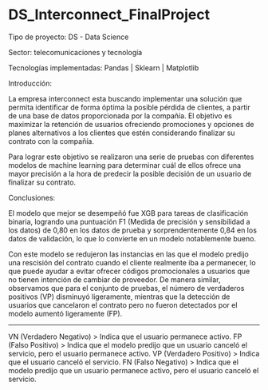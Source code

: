 # DS_Interconnect_FinalProject

Tipo de proyecto: DS - Data Science

Sector: telecomunicaciones y tecnología

Tecnologías implementadas: Pandas | Sklearn <LogisticRegression> <DecisionTreeClassifier> <RandomForestClassifier> <xgboost> <catboost> | Matplotlib 

Introducción:

La empresa interconnect esta buscando implementar una solución que permita identificar de forma óptima la posible pérdida de clientes, a partir de una base de datos proporcionada por la compañía. El objetivo es maximizar la retención de usuarios ofreciendo promociones y opciones de planes alternativos a los clientes que estén considerando finalizar su contrato con la compañía.

Para lograr este objetivo se realizaron una serie de pruebas con diferentes modelos de machine learning para determinar cuál de ellos ofrece una mayor precisión a la hora de predecir la posible decisión de un usuario de finalizar su contrato.

Conclusiones:

El modelo que mejor se desempeñó fue XGB para tareas de clasificación binaria, logrando una puntuación F1 (Medida de precisión y sensibilidad a los datos) de 0,80 en los datos de prueba y sorprendentemente 0,84 en los datos de validación, lo que lo convierte en un modelo notablemente bueno.

Con este modelo se redujeron las instancias en las que el modelo predijo una rescisión del contrato cuando el cliente realmente iba a permanecer, lo que puede ayudar a evitar ofrecer códigos promocionales a usuarios que no tienen intención de cambiar de proveedor.
De manera similar, observamos que para el conjunto de pruebas, el número de verdaderos positivos (VP) disminuyó ligeramente, mientras que la detección de usuarios que cancelaron el contrato pero no fueron detectados por el modelo aumentó ligeramente (FP).

-----------------------------------------------------------------------------------------------------------------------------
VN (Verdadero Negativo) > Indica que el usuario permanece activo.
FP (Falso Positivo) > Indica que el modelo predijo que un usuario canceló el servicio, pero el usuario permanece activo.
VP (Verdadero Positivo) > Indica que el usuario canceló el servicio.
FN (Falso Negativo) > Indica que el modelo predijo que un usuario permanece activo, pero el usuario canceló el servicio.
